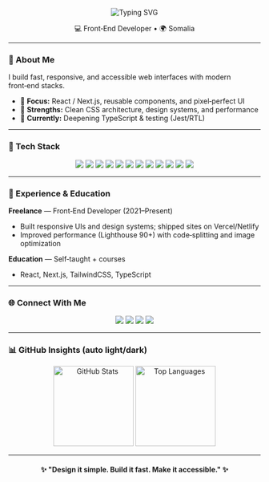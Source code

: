<!-- Profile README that appears on your GitHub profile -->

<p align="center">
  <img src="https://readme-typing-svg.demolab.com?font=Inter&weight=700&size=28&duration=2800&pause=900&color=00BFFF&center=true&vCenter=true&width=720&lines=Hi%2C+I'm+Hawaaan+%F0%9F%91%8B;Front%E2%80%91End+Developer;Clean+UI+%E2%80%A2+Accessible+Design+%E2%80%A2+Fast+Apps" alt="Typing SVG" />
</p>

<p align="center">
  💻 Front‑End Developer • 🌍 Somalia  
</p>

---

### 🧠 About Me

I build fast, responsive, and accessible web interfaces with modern front‑end stacks.

* 🎯 **Focus:** React / Next.js, reusable components, and pixel‑perfect UI
* 🧩 **Strengths:** Clean CSS architecture, design systems, and performance
* 🌱 **Currently:** Deepening TypeScript & testing (Jest/RTL)

---

### 🧰 Tech Stack

<p align="center">
  <img src="https://img.shields.io/badge/Framework-React-61DAFB?logo=react&logoColor=white" />
  <img src="https://img.shields.io/badge/Framework-Next.js-000000?logo=nextdotjs&logoColor=white" />
  <img src="https://img.shields.io/badge/Language-TypeScript-3178C6?logo=typescript&logoColor=white" />
  <img src="https://img.shields.io/badge/Language-JavaScript-F7DF1E?logo=javascript&logoColor=black" />
  <img src="https://img.shields.io/badge/Markup-HTML5-E34F26?logo=html5&logoColor=white" />
  <img src="https://img.shields.io/badge/Styles-CSS3-1572B6?logo=css3&logoColor=white" />
  <img src="https://img.shields.io/badge/UI-TailwindCSS-06B6D4?logo=tailwindcss&logoColor=white" />
  <img src="https://img.shields.io/badge/State-Redux%20Toolkit-764ABC?logo=redux&logoColor=white" />
  <img src="https://img.shields.io/badge/Build-Vite-646CFF?logo=vite&logoColor=white" />
  <img src="https://img.shields.io/badge/Tools-Git-F05032?logo=git&logoColor=white" />
  <img src="https://img.shields.io/badge/Design-Figma-F24E1E?logo=figma&logoColor=white" />
  <img src="https://img.shields.io/badge/Hosting-Vercel-000000?logo=vercel&logoColor=white" />
</p>

---


### 💼 Experience & Education

**Freelance** — Front‑End Developer (2021–Present)

* Built responsive UIs and design systems; shipped sites on Vercel/Netlify
* Improved performance (Lighthouse 90+) with code‑splitting and image optimization

**Education** — Self‑taught + courses

* React, Next.js, TailwindCSS, TypeScript

---

### 🌐 Connect With Me

<p align="center">
  <a href="mailto:YOUR_EMAIL"><img src="https://img.shields.io/badge/Email-YOUR__EMAIL-blue?logo=gmail" /></a>
  <a href="https://www.linkedin.com/in/YOUR_LINKEDIN"><img src="https://img.shields.io/badge/LinkedIn-Hawaaan-blue?logo=linkedin" /></a>
  <a href="https://twitter.com/YOUR_HANDLE"><img src="https://img.shields.io/badge/Twitter-@YOUR__HANDLE-blue?logo=twitter" /></a>
  <a href="https://YOUR_SITE"><img src="https://img.shields.io/badge/Portfolio-YOUR__SITE-brightgreen?logo=firefox" /></a>
</p>

---

### 📊 GitHub Insights (auto light/dark)

<p align="center">
  <picture>
    <source media="(prefers-color-scheme: dark)" srcset="https://github-readme-stats.vercel.app/api?username=Hawaaan&show_icons=true&theme=radical" />
    <source media="(prefers-color-scheme: light)" srcset="https://github-readme-stats.vercel.app/api?username=Hawaaan&show_icons=true&theme=default" />
    <img alt="GitHub Stats" src="https://github-readme-stats.vercel.app/api?username=Hawaaan&show_icons=true&theme=default" height="160" />
  </picture>

  <picture>
    <source media="(prefers-color-scheme: dark)" srcset="https://github-readme-stats.vercel.app/api/top-langs/?username=Hawaaan&layout=compact&theme=radical" />
    <source media="(prefers-color-scheme: light)" srcset="https://github-readme-stats.vercel.app/api/top-langs/?username=Hawaaan&layout=compact&theme=default" />
    <img alt="Top Languages" src="https://github-readme-stats.vercel.app/api/top-langs/?username=Hawaaan&layout=compact&theme=default" height="160" />
  </picture>
</p>

---

<h4 align="center">✨ "Design it simple. Build it fast. Make it accessible." ✨</h4>

<!-- Replace placeholders like YOUR_EMAIL, YOUR_LINKEDIN, YOUR_SITE, and DEMO_URL before publishing. -->
